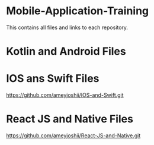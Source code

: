 # Mobile-Application-Training
This contains all files and links to each repository.

# Kotlin and Android Files
 

# IOS ans Swift Files
https://github.com/ameyjoshii/IOS-and-Swift.git

# React JS and Native Files
https://github.com/ameyjoshii/React-JS-and-Native.git
